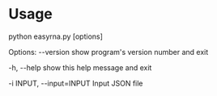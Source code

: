 Usage
=====
python easyrna.py [options]

Options:
  --version             show program's version number and exit
  
  -h, --help            show this help message and exit
  
  -i INPUT, --input=INPUT
                        Input JSON file
